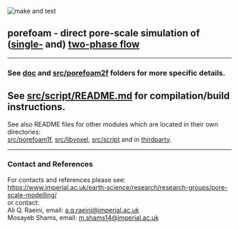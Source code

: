 ![make and test](https://github.com/aliraeini/porefoam/workflows/make%20and%20test/badge.svg?branch=master)

## porefoam - direct pore-scale simulation of ([single-](src/porefoam1f) and) [two-phase flow](src/porefoam2f)

 ----------------------------------------------------------------    

### See  [doc](doc) and [src/porefoam2f](src/porefoam2f) folders for more specific details.

##  See  [src/script/README.md](src/script/README.md) for compilation/build instructions.

See also README files for other modules which are located in their own directories:    
[src/porefoam1f](src/porefoam1f), [src/libvoxel](src/libvoxel), [src/script](src/script) and in [thirdparty](thirdparty).
 

 ----------------------------------------------------------------


### Contact and References ###

For contacts and references please see:    
https://www.imperial.ac.uk/earth-science/research/research-groups/pore-scale-modelling/    
or contact:    
 Ali Q. Raeini, email: a.q.raeini@imperial.ac.uk     
 Mosayeb Shams, email: m.shams14@imperial.ac.uk     

